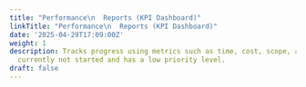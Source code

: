 ```yaml
---
title: "Performance\n  Reports (KPI Dashboard)"
linkTitle: "Performance\n  Reports (KPI Dashboard)"
date: '2025-04-29T17:09:00Z'
weight: 1
description: Tracks progress using metrics such as time, cost, scope, and quality;
  currently not started and has a low priority level.
draft: false
---
```



